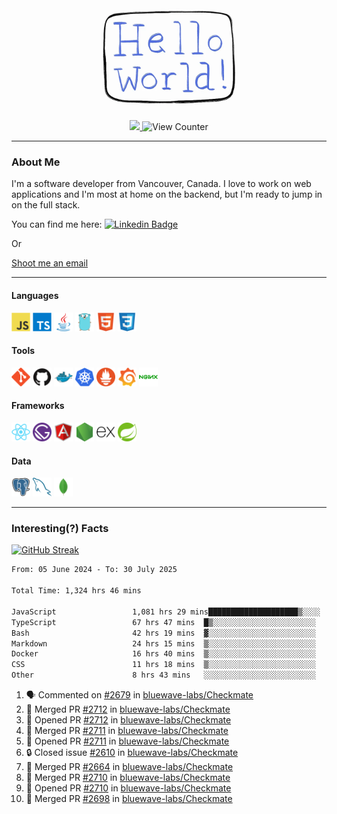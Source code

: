 <div align="center">
    <img src="./img/hello_world.webp" height="200px" width="">
    <div>
        <a href="https://www.linkedin.com/in/ajhollid">
            <img src="https://img.shields.io/badge/LinkedIn-blue"/>
        </a>
        <img src="https://komarev.com/ghpvc/?username=ajhollid&color=yellow" alt="View Counter">
    </div>
</div>

---

### About Me

I'm a software developer from Vancouver, Canada. I love to work on web applications and I'm most at home on the backend, but I'm ready to jump in on the full stack.

You can find me here: [![Linkedin Badge](https://img.shields.io/badge/-ajhollid-blue?style=flat&logo=Linkedin&logoColor=white)](https://www.linkedin.com/in/ajhollid)

Or

[Shoot me an email](mailto:ajhollid@gmail.com)

---

#### Languages

<div>
    <img src="./img/devicons/javascript-original.svg" width=30 height=30 alt="JavaScript">
    <img src="/img/devicons/typescript-original.svg" width=30 height=30 alt="TypeScript">
    <img src="./img/devicons/java-original.svg" width=30 height=30 alt="Java">
    <img src="./img/devicons/go-original.svg" width=30 height=30 alt="Golang">
    <img src="./img/devicons/html5-original.svg" width=30 height=30 alt="HTML 5">
    <img src="./img/devicons/css3-original.svg" width=30 height=30 alt="CSS 3">
</div>

#### Tools

<div>
    <img src="./img/devicons/git-original.svg" width=30 height=30 alt="Git">
    <img src="./img/devicons/github-original.svg" width=30 height=30 alt="Github">
    <img src="./img/devicons/docker-original.svg" width=30 
    height=30 alt="Docker">
    <img src="./img/devicons/kubernetes-original.svg" width=30 height=30 alt="K8">
    <img src="./img/devicons/prometheus-original.svg" width=30 height=30 alt="Prometheus">
    <img src="./img/devicons/grafana-original.svg" width=30 height=30 alt="Grafana">
    <img src="./img/devicons/nginx-original.svg" width=30 height=30 alt="Nginx">
</div>

#### Frameworks

<div>
    <img src="./img/devicons/react-original.svg" width=30 height=30 alt="React">
    <img src="./img/devicons/gatsby-original.svg" width=30 height=30 alt="Gatsby">
    <img src="./img/devicons/angularjs-original.svg" width=30 height=30 alt="AngularJS">
    <img src="./img/devicons/nodejs-original.svg" width=30 height=30 alt="NodeJS">
    <img src="./img/devicons/express-original.svg" width=30 height=30 alt="Express">
    <img src="./img/devicons/spring-original.svg" width=30 height=30 alt="Spring">
</div>

#### Data

<div>
    <img src="./img/devicons/postgresql-original.svg" width=30 height=30 alt="Postgresql">
    <img src="./img/devicons/mysql-original.svg" width=30 height=30 alt="Mysql">
    <img src="./img/devicons/mongodb-original.svg" width=30 height=30 alt="MongoDB">
</div>

---

### Interesting(?) Facts

[![GitHub Streak](http://github-readme-streak-stats.herokuapp.com?user=ajhollid)](https://git.io/streak-stats)

 <!--START_SECTION:waka-->

```txt
From: 05 June 2024 - To: 30 July 2025

Total Time: 1,324 hrs 46 mins

JavaScript                 1,081 hrs 29 mins████████████████████▒░░░░   81.10 %
TypeScript                 67 hrs 47 mins  █▒░░░░░░░░░░░░░░░░░░░░░░░   05.08 %
Bash                       42 hrs 19 mins  ▓░░░░░░░░░░░░░░░░░░░░░░░░   03.17 %
Markdown                   24 hrs 15 mins  ▒░░░░░░░░░░░░░░░░░░░░░░░░   01.82 %
Docker                     16 hrs 40 mins  ▒░░░░░░░░░░░░░░░░░░░░░░░░   01.25 %
CSS                        11 hrs 18 mins  ▒░░░░░░░░░░░░░░░░░░░░░░░░   00.85 %
Other                      8 hrs 43 mins   ░░░░░░░░░░░░░░░░░░░░░░░░░   00.65 %
```

<!--END_SECTION:waka-->


<!--START_SECTION:activity-->
1. 🗣 Commented on [#2679](https://github.com/bluewave-labs/Checkmate/issues/2679#issuecomment-3136621483) in [bluewave-labs/Checkmate](https://github.com/bluewave-labs/Checkmate)
2. 🎉 Merged PR [#2712](https://github.com/bluewave-labs/Checkmate/pull/2712) in [bluewave-labs/Checkmate](https://github.com/bluewave-labs/Checkmate)
3. 💪 Opened PR [#2712](https://github.com/bluewave-labs/Checkmate/pull/2712) in [bluewave-labs/Checkmate](https://github.com/bluewave-labs/Checkmate)
4. 🎉 Merged PR [#2711](https://github.com/bluewave-labs/Checkmate/pull/2711) in [bluewave-labs/Checkmate](https://github.com/bluewave-labs/Checkmate)
5. 💪 Opened PR [#2711](https://github.com/bluewave-labs/Checkmate/pull/2711) in [bluewave-labs/Checkmate](https://github.com/bluewave-labs/Checkmate)
6. 🔒 Closed issue [#2610](https://github.com/bluewave-labs/Checkmate/issues/2610) in [bluewave-labs/Checkmate](https://github.com/bluewave-labs/Checkmate)
7. 🎉 Merged PR [#2664](https://github.com/bluewave-labs/Checkmate/pull/2664) in [bluewave-labs/Checkmate](https://github.com/bluewave-labs/Checkmate)
8. 🎉 Merged PR [#2710](https://github.com/bluewave-labs/Checkmate/pull/2710) in [bluewave-labs/Checkmate](https://github.com/bluewave-labs/Checkmate)
9. 💪 Opened PR [#2710](https://github.com/bluewave-labs/Checkmate/pull/2710) in [bluewave-labs/Checkmate](https://github.com/bluewave-labs/Checkmate)
10. 🎉 Merged PR [#2698](https://github.com/bluewave-labs/Checkmate/pull/2698) in [bluewave-labs/Checkmate](https://github.com/bluewave-labs/Checkmate)
<!--END_SECTION:activity-->
